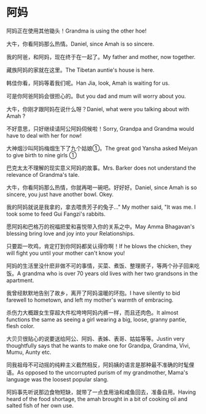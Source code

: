 # 阿妈

<p><span class="chinese">阿妈正在使用其他锄头！</span><span class="english">Grandma is using the other hoe!</span></p>

<p><span class="chinese">大牛，你看阿妈那么热情。</span><span class="english">Daniel, since Amah is so sincere.</span></p>

<p><span class="chinese">我的阿爸，和阿妈，现在终于在一起了。</span><span class="english">My father and mother, now together.</span></p>

<p><span class="chinese">藏族阿妈的家就在这里。</span><span class="english">The Tibetan auntie's house is here.</span></p>

<p><span class="chinese">韩佳你看，阿妈等着我们呢。</span><span class="english">Han Jia, look, Amah is waiting for us.</span></p>

<p><span class="chinese">可是你阿爸阿妈会很担心的。</span><span class="english">But you dad and mum will worry about you.</span></p>

<p><span class="chinese">大牛，你刚才跟阿妈在说什么呀？</span><span class="english">Daniel, what were you talking about with Amah ?</span></p>

<p><span class="chinese">不好意思，只好继续请阿公阿妈伺候啦！</span><span class="english">Sorry, Grandpa and Grandma would have to deal with her for now!</span></p>

<p><span class="chinese">大神烟沙叫阿妈梅烟生下了九个姑娘①。</span><span class="english">The great god Yansha asked Meiyan to give birth to nine girls ①</span></p>

<p><span class="chinese">巴克太太不理解的现实意义阿妈的故事。</span><span class="english">Mrs. Barker does not understand the relevance of Grandma's tale.</span></p>

<p><span class="chinese">大牛，你看阿妈那么热情，你就再喝一碗吧。好好好。</span><span class="english">Daniel, since Amah is so sincere, you just have another bowl. Okey.</span></p>

<p><span class="chinese">我的阿妈就说是我拿的，拿去喂贵芳子的兔子…</span><span class="english">" My mother said, "It was me. I took some to feed Gui Fangzi's rabbits.</span></p>

<p><span class="chinese">愿阿妈和巴格万的祝福把爱和喜悦带入你的关系之中。</span><span class="english">May Amma Bhagavan's blessing bring love and joy into your Relationships.</span></p>

<p><span class="chinese">只要距一吹鸡，肯定打到你阿妈都吴认得你啊！</span><span class="english">If he blows the chicken, they will fight you until your mother can't know you!</span></p>

<p><span class="chinese">阿妈的生活里没什麽非做不可的事情，买菜、煮饭、整理房子，等两个孙子回来吃饭。</span><span class="english">A grandma who is over 70 years old lives with her two grandsons in the apartment.</span></p>

<p><span class="chinese">我曾经默默地告别了故乡，离开了阿妈温暖的环抱。</span><span class="english">I have silently to bid farewell to hometown, and left my mother's warmth of embracing.</span></p>

<p><span class="chinese">杀伤力大概跟女生穿超大件松垮垮阿妈内裤一样，而且还肉色。</span><span class="english">It almost functions the same as seeing a girl wearing a big, loose, granny pantie, flesh color.</span></p>

<p><span class="chinese">大贝贝很贴心的说要送给阿公、阿妈、表姊、表哥、姑姑等等。</span><span class="english">Justin very thoughtfully says that he wants to make one for Grandpa, Grandma, Vivi, Mumu, Aunty etc.</span></p>

<p><span class="chinese">同我祖母不可动摇的纯粹主义截然相反，阿妈姨的语言是那种最不准确的时髦俚语。</span><span class="english">As opposed to the uncorrupted purism of my grandmother, Mama's language was the loosest popular slang.</span></p>

<p><span class="chinese">阿妈事先听说那边食物短缺，就带了一点食用油和咸鱼回去，准备自用。</span><span class="english">Having heard of the food shortage, the amah brought in a bit of cooking oil and salted fish of her own use.</span></p>

